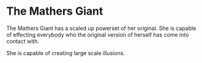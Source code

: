 # The Mathers Giant
The Mathers Giant has a scaled up powerset of her original. She is capable of effecting everybody who the original version of herself has come into contact with.

She is capable of creating large scale illusions.
